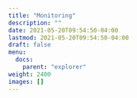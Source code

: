 ```yaml
---
title: "Monitoring"
description: ""
date: 2021-05-20T09:54:50-04:00
lastmod: 2021-05-20T09:54:50-04:00
draft: false
menu: 
  docs:
    parent: "explorer"
weight: 2400
images: []
---
```

